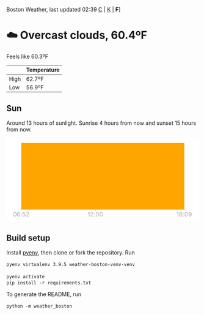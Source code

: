 Boston Weather, last updated 02:39 [C](https://github.com/ninest/weather_boston/blob/main/README.md) | [K](https://github.com/ninest/weather_boston/blob/main/K-README.md) | **F**]

# ☁️ Overcast clouds, 60.4ºF

Feels like 60.3ºF

|  | Temperature |
| -- | -- |
| High | 62.7ºF |
| Low | 56.9ºF |

## Sun

Around 13 hours of sunlight. Sunrise 4 hours from now and sunset 15 hours from now.

![Sunrise sunset chart](./assets/sun-chart.png)

## Build setup

Install [pyenv](https://github.com/pyenv/pyenv), then clone or fork the repository. Run


```shell
pyenv virtualenv 3.9.5 weather-boston-venv-venv

pyenv activate
pip install -r requirements.txt
```

To generate the README, run

```shell
python -m weather_boston
```
